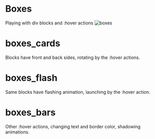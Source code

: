 # Boxes
Playing with div blocks and :hover actions
![boxes](https://user-images.githubusercontent.com/96468659/147014426-d83738d4-8a92-40b0-97ea-5d0459d7d7da.jpg)

# boxes_cards
  Blocks have front and back sides, rotating by the :hover actions.
  
# boxes_flash
  Same blocks have flashing animation, launching by the :hover action.
  
# boxes_bars
  Other :hover actions, changing text and border color, shadowing animations.
